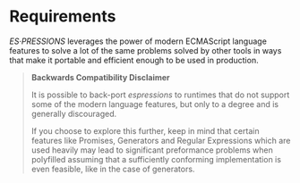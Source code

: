 # Requirements

*ES·PRESSIONS* leverages the power of modern ECMAScript language features to solve a lot of the same problems solved by other tools in ways that make it portable and efficient enough to be used in production.

<!--
The tool itself is written in ESM syntax and uses it's own code to allow it to execute in environments that do not natively support ECMAScript Modules without the need for ahead of transpilation (AOT) or bundling when used in certain environments.
-->

> **Backwards Compatibility Disclaimer**
>
> It is possible to back-port *espressions* to runtimes that do not support some of the modern language features, but only to a degree and is generally discouraged.
>
> If you choose to explore this further, keep in mind that certain features like Promises, Generators and Regular Expressions which are used heavily may lead to significant preformance problems when polyfilled assuming that a sufficiently conforming implementation is even feasible, like in the case of generators.


<!--
The motivation for this comes from the need for lightweight alternatives to tried and tested tooling to make them suitable to work with at runtime. While most tools provide the infrastructure to make them accessable in the browser, they are often designed first and foremost to fill development-time needs.

Runtime-first design differs in many ways that go beyond implementation. It is a different problem solving space all together with it's own problems and priorities.
-->
